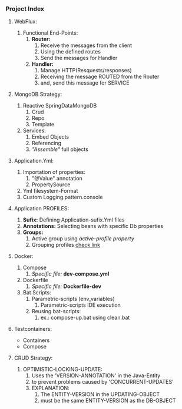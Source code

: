 ### Project Index

1. WebFlux:
    1. Functional End-Points:
        1. **Router:**
           1. Receive the messages from the client
           2. Using the defined routes
           3. Send the messages for Handler
        2. **Handler:**
           1. Manage HTTP(Resquests/responses)
           2. Receiving the message ROUTED from the Router
           3. and, send this message for SERVICE


2. MongoDB Strategy:
    1. Reactive SpringDataMongoDB
       1. Crud
       2. Repo
       3. Template
    2. Services:
        1. Embed Objects
        2. Referencing
        3. _"Assemble"_ full objects


3. Application.Yml:
    1. Importation of properties:
        1. "@Value" annotation
        2. PropertySource
    2. Yml filesystem-Format
    3. Custom Logging.pattern.console


4. Application PROFILES:
    1. **Sufix:** Defining Application-sufix.Yml files
    2. **Annotations:** Selecting beans with specific Db properties
    3. **Groups:**
        1. Active group using _active-profile property_
        2. Grouping profiles [check link](https://www.baeldung.com/spring-profiles#4-profile-groups)


5. Docker:
    1. Compose
        1. _Specific file:_ **dev-compose.yml**
    2. Dockerfile
        1. _Specific file:_ **Dockerfile-dev**
    3. Bat Scripts:
        1. Parametric-scripts (env_variables)
            1. Parametric-scripts IDE execution
        2. Reusing bat-scripts:
            1. ex.: compose-up.bat using clean.bat


4. Testcontainers:
    * Containers
    * Compose
   

5. CRUD Strategy:
   1. OPTIMISTIC-LOCKING-UPDATE:
      1. Uses the 'VERSION-ANNOTATION' in the Java-Entity
      2. to prevent problems caused by 'CONCURRENT-UPDATES'
      3. EXPLANATION:
         1. The ENTITY-VERSION in the UPDATING-OBJECT
         2. must be the same ENTITY-VERSION as the DB-OBJECT